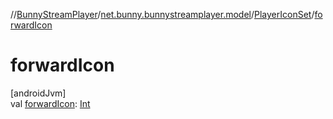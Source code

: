 //[BunnyStreamPlayer](../../../index.md)/[net.bunny.bunnystreamplayer.model](../index.md)/[PlayerIconSet](index.md)/[forwardIcon](forward-icon.md)

# forwardIcon

[androidJvm]\
val [forwardIcon](forward-icon.md): [Int](https://kotlinlang.org/api/core/kotlin-stdlib/kotlin/-int/index.html)